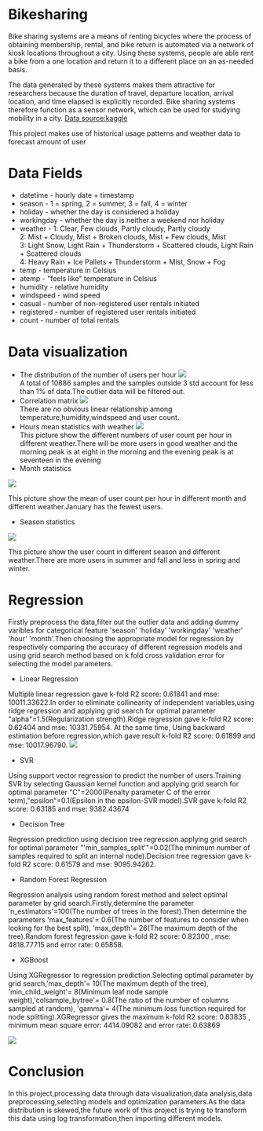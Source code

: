 # Bikesharing
Bike sharing systems are a means of renting bicycles where the process of obtaining membership, rental, and bike return is automated via a network of kiosk locations throughout a city. Using these systems, people are able rent a bike from a one location and return it to a different place on an as-needed basis. 

The data generated by these systems makes them attractive for researchers because the duration of travel, departure location, arrival location, and time elapsed is explicitly recorded. Bike sharing systems therefore function as a sensor network, which can be used for studying mobility in a city. [Data source:kaggle](https://www.kaggle.com/c/bike-sharing-demand/data)

This project makes use of  historical usage patterns and weather data to forecast amount of user

# Data Fields
* datetime - hourly date + timestamp 
* season -  1 = spring, 2 = summer, 3 = fall, 4 = winter 
* holiday - whether the day is considered a holiday
* workingday - whether the day is neither a weekend nor holiday
* weather - 1: Clear, Few clouds, Partly cloudy, Partly cloudy 
<br>2: Mist + Cloudy, Mist + Broken clouds, Mist + Few clouds, Mist 
<br>3: Light Snow, Light Rain + Thunderstorm + Scattered clouds, Light Rain + Scattered clouds 
<br>4: Heavy Rain + Ice Pallets + Thunderstorm + Mist, Snow + Fog 
* temp - temperature in Celsius
* atemp - "feels like" temperature in Celsius
* humidity - relative humidity
* windspeed - wind speed
* casual - number of non-registered user rentals initiated
* registered - number of registered user rentals initiated
* count - number of total rentals

# Data visualization
* The distribution of the number of users per hour
![](https://github.com/suangzi123/bikesharing/blob/master/images/Count_distribution.png)<br>
A total of 10886 samples and the samples outside 3 std account for less than 1% of data.The outlier data will be filtered out.
* Correlation matrix
![](https://github.com/suangzi123/bikesharing/blob/master/images/Correlation_matrix.png)<br>
There are no obvious linear relationship among temperature,humidity,windspeed and user count.
* Hours mean statistics with weather
![](https://github.com/suangzi123/bikesharing/blob/master/images/Hour_statistics.png)<br>
 This picture show the different numbers of user count per hour in different weather.There will be more users in good weather and the morning peak is at eight in the morning and the evening peak is at seventeen in the evening
 * Month statistics
 
 ![](https://github.com/suangzi123/bikesharing/blob/master/images/Month_statistics.png)
 
 This picture show the mean of user count per hour in different month and different weather.January has the fewest users.
 
 * Season statistics
 
 ![](https://github.com/suangzi123/bikesharing/blob/master/images/Season_statistics.png)
 
  This picture show the user count in different season and different weather.There are more users in summer and fall and less in spring and winter.
  
  # Regression
  Firstly preprocess the data,filter out the outlier data and adding dummy varibles for categorical feature 'season' 'holiday' 'workingday' 'weather' 'hour' 'month'.Then choosing the appropriate model for regression by respectively comparing the accuracy of different regression models and using grid search method based on k fold cross validation error for selecting the model parameters.
  
  * Linear Regression
  
  Multiple linear regression gave k-fold R2 score: 0.61841 and mse: 10011.33622.In order to eliminate collinearity of independent variables,using ridge regression and applying grid search for optimal parameter "alpha"=1.5(Regularization strength).Ridge regression gave k-fold R2 score: 0.62404 and mse: 10331.75954. At the same time, Using backward estimation before regression,which gave result  k-fold R2 score: 0.61899 and mse: 10017.96790.
  ![](https://github.com/suangzi123/bikesharing/blob/master/images/Linear_Regression_predicted_result.png)
  
  * SVR
  
  Using support vector regression to predict the number of users.Training SVR by selecting Gaussian kernel function and applying grid search for optimal parameter "C"=2000(Penalty parameter C of the error term),"epsilon"=0.1(Epsilon in the epsilon-SVR model).SVR gave k-fold R2 score: 0.63185 and mse: 9382.43674
  
  * Decision Tree
  
  Regression prediction using decision tree regression.applying grid search for optimal parameter "'min_samples_split'"=0.02(The minimum number of samples required to split an internal node).Decision tree regression gave k-fold R2 score: 0.61579 and mse: 9095.94262.
  
  * Random Forest Regression
  
 Regression analysis using random forest method and select optimal parameter by grid search.Firstly,determine the parameter 'n_estimators'=100(The number of trees in the forest).Then determine the parameters 'max_features'= 0.6(The number of features to consider when looking for the best split), 'max_depth'= 26(The maximum depth of the tree).Random forest fegression gave k-fold R2 score: 0.82300 , mse: 4818.77715 and error rate: 0.65858.
  
  * XGBoost 
  
  Using XGRegressor to regression prediction.Selecting optimal parameter by grid search,'max_depth'= 10(The maximum depth of the tree), 'min_child_weight'= 8(Minimum leaf node sample weight),'colsample_bytree'= 0.8(The ratio of the number of columns sampled at random), 'gamma'= 4(The minimum loss function required for node splitting).XGRegressor gives the maximum  k-fold R2 score:  0.83835 , minimum mean square error: 4414.09082 and error rate: 0.63869
  
  ![](https://github.com/suangzi123/bikesharing/blob/master/images/XGBoost_Regression_predicted_result.png)
  
  # Conclusion
  In this project,processing data through data visualization,data analysis,data preprocessing,selecting models and optimization parameters.As the data  distribution is skewed,the future work of this project is trying to transform this data using log transformation,then importing different models.
